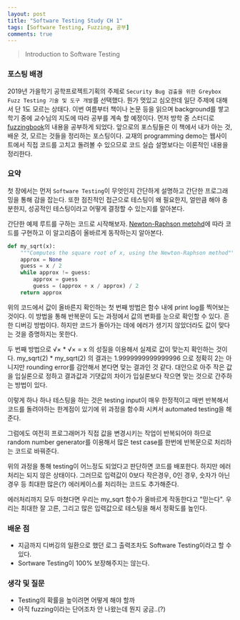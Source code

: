 ```yaml
---
layout: post
title: "Software Testing Study CH 1"
tags: [Software Testing, Fuzzing, 공부]
comments: true
---
```


> Introduction to Software Testing  

### 포스팅 배경  
2019년 가을학기 공학프로젝트기획의 주제로 `Security Bug 검출을 위한 Greybox Fuzz Testing 기술 및 도구 개발`를 선택했다. 뭔가 멋있고 심오한데 일단 주제에 대해서 단 1도 모르는 상태다. 이번 여름부터 책이나 논문 등을 읽으며 background를 쌓고 학기 중에 교수님의 지도에 따라 공부를 계속 할 예정이다. 먼저 방학 중 스터디로 [fuzzingbook](https://www.fuzzingbook.org)의 내용을 공부하게 되었다. 앞으로의 포스팅들은 이 책에서 내가 아는 것, 배운 것, 모르는 것들을 정리하는 포스팅이다. 교재의 programming demo는 웹사이트에서 직접 코드를 고치고 돌려볼 수 있으므로 코드 실습 설명보다는 이론적인 내용을 정리한다.  

### 요약  
첫 장에서는 먼저 `Software Testing`이 무엇인지 간단하게 설명하고 간단한 프로그래밍을 통해 감을 잡는다. 또한 점진적인 접근으로 테스팅이 왜 필요한지, 얼만큼 해야 충분한지, 성공적인 테스팅이라고 어떻게 결정할 수 있는지를 알아본다.  
 
간단한 예제 루트를 구하는 코드로 시작해보자. [Newton-Raphson metohd](https://en.wikipedia.org/wiki/Newton%27s_method)에 따라 코드를 구현하고 이 알고리즘이 올바르게 동작하는지 알아본다.  

~~~python
def my_sqrt(x):
    """Computes the square root of x, using the Newton-Raphson method"""
    approx = None
    guess = x / 2
    while approx != guess:
        approx = guess
        guess = (approx + x / approx) / 2
    return approx
~~~

위의 코드에서 값이 올바른지 확인하는 첫 번째 방법은 함수 내에 print log를 찍어보는 것이다. 이 방법을 통해 반복문이 도는 과정에서 값의 변화를 눈으로 확인할 수 있다. 흔한 디버깅 방법이다. 하지만 코드가 돌아가는 데에 에러가 생기지 않았더라도 값이 맞다는 것을 증명하지는 못한다.  

두 번째 방법으로 √× * √× = x 의 성질을 이용해서 실제로 값이 맞는지 확인하는 것이다. 
my_sqrt(2) * my_sqrt(2) 의 결과는 1.9999999999999996 으로 정확히 2는 아니지만 rounding error를 감안해서 본다면 맞는 결과인 것 같다. 대안으로 아주 작은 값을 입실론으로 정하고 결과값과 기댓값의 차이가 입실론보다 작으면 맞는 것으로 간주하는 방법이 있다.

이렇게 하나 하나 테스팅을 하는 것은 testing input이 매우 한정적이고 매번 반복해서 코드를 돌려야하는 한계점이 있기에 위 과정을 함수화 시켜서 automated testing을 해준다.  

그럼에도 여전히 프로그래머가 직접 값을 변경시키는 작업이 반복되어야 하므로 random number generator를 이용해서 많은 test case를 한번에 반복문으로 처리하는 코드로 바꿔준다.  

위의 과정을 통해 testing이 어느정도 되었다고 판단하면 코드를 배포한다. 하지만 에러처리는 되지 않은 상태이다. 그러므로 입력값이 0보다 작은경우, 0인 경우, 숫자가 아닌 경우 등 최대한 많은(?) 에러케이스를 처리하는 코드도 추가해준다.  

에러처리까지 모두 마쳤다면 우리는 my_sqrt 함수가 올바르게 작동한다고 "믿는다". 우리는 최대한 잘 고른, 그리고 많은 입력값으로 테스팅을 해서 정확도를 높인다.  

### 배운 점  
- 지금까지 디버깅의 일환으로 했던 로그 출력조차도 Software Testing이라고 할 수 있다.  
- Sortware Testing이 100% 보장해주지는 않는다.  

### 생각 및 질문  
- Testing의 확률을 높이려면 어떻게 해야 할까  
- 아직 fuzzing이라는 단어조차 안 나왔는데 뭔지 궁금..(?)  
